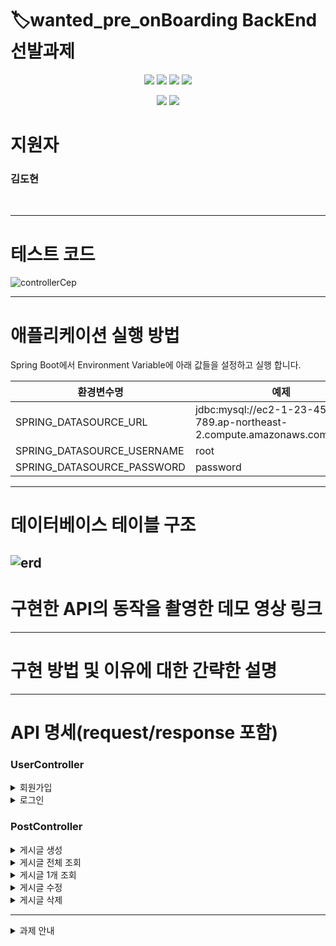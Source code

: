 
# 🏷️wanted_pre_onBoarding BackEnd 선발과제

<div align="center">
 <img src="https://img.shields.io/badge/SpringBoot-6DB33F.svg?logo=Spring-Boot&logoColor=white" />
 <img src="https://img.shields.io/badge/SpringBoot-6DB33F.svg?logo=Spring-Boot&logoColor=white" />
 <img src="https://img.shields.io/badge/SpringSecurity-6DB33F.svg?logo=Spring-Security&logoColor=white" />
 <img src="https://img.shields.io/badge/MySQL-3776AB.svg?logo=MySql&logoColor=white" />

[//]: # ( <img src="https://img.shields.io/badge/Docker-2496ED.svg?logo=Docker&logoColor=white" />)
 <img src="https://img.shields.io/badge/AmazonEC2-FF9900.svg?logo=Amazon-EC2&logoColor=white" />
 <img src="https://img.shields.io/badge/Gradle-02303A.svg?logo=Gradle&logoColor=white" />

</div>



# 지원자
### 김도현

<br>

---
# 테스트 코드
![controllerCep](https://github.com/KimDohyoun79/wanted-pre-onboarding-backend/assets/57426594/b65b9460-996d-443c-893e-5f37222f90ff)


--- 

# 애플리케이션 실행 방법

Spring Boot에서 Environment Variable에 아래 값들을 설정하고 실행 합니다.


|환경변수명| 예제                                                                        |
|---|---------------------------------------------------------------------------|
|SPRING_DATASOURCE_URL| jdbc:mysql://ec2-1-23-456-789.ap-northeast-2.compute.amazonaws.com/wanted |
|SPRING_DATASOURCE_USERNAME| root                                                                      |
|SPRING_DATASOURCE_PASSWORD| password                                                                  |


--- 

# 데이터베이스 테이블 구조
![erd](https://github.com/KimDohyoun79/wanted-pre-onboarding-backend/assets/57426594/d2537358-be96-45dc-a785-9a9e5316adac)
--- 

# 구현한 API의 동작을 촬영한 데모 영상 링크

--- 

# 구현 방법 및 이유에 대한 간략한 설명

--- 

# API 명세(request/response 포함)

### UserController

<details>
<summary>회원가입 </summary>
<div markdown="1">

- [POST] `/api/v1/users/signup`
  - #### Request
  ```json
    {
      "email" : "dokim123@naver.com",
      "password" : "dokim12345",
      "userName": "dokim"
    }
    ```
  - #### Response 성공
  ```json
  {
      "id": 1,
      "email": "dokim123@naver.com",
      "userName": "dokim"
  }
    ```
  
</div>
</details>


<details>
<summary> 로그인 </summary>
<div markdown="1">

- [POST] `/api/v1/users/login`
  - #### Request
  ```json
  {
      "email" : "dokim123@naver.com",
      "password" : "dokim12345"
  }
  ```

  - #### Response 성공
  ```json
  {
      "jwt": "eyJhbGciOiJIUzI1NiJ9.eyJlbWFpbCI6InN0cmluZzEyQDEyIiwiaWF0IjoxNjkyMTkxMjE1LCJleHAiOjE2OTIxOTQ4MTV9.LQmSW0w0-AAJoA8LoaQ_gjzej3dTUXNoVixeXx3LnV4"
  }
  ```

</div>
</details>


### PostController

<details>
<summary> 게시글 생성 </summary>
<div markdown="1">

- [POST] `/api/v1/posts/createPost`
  - #### Request
  ```json
  {
    "title": "안녕하세요",
    "body": "만나서 반갑습니다."
  }
  ```

  - #### Response 성공
  ```json
  {
    "message": "게시글 등록 완료",
    "postId": 1
  }
  ```

</div>
</details>


<details>
<summary> 게시글 전체 조회 </summary>
<div markdown="1">

- [GET] `/api/v1/posts`
  - #### Response 성공
  ```json
  

  {
    "id": 10,
    "title": "string",
    "body": "string",
    "userEmail": "string123@naver.com",
    "createdAt": "2023-08-16 21:34:09",
    "lastModifiedAt": ""
  },
  {
    "id": 9,
    "title": "string",
    "body": "string",
    "userEmail": "string123@naver.com",
    "createdAt": "2023-08-16 21:34:09",
    "lastModifiedAt": ""
  },
  {
    "id": 8,
    "title": "string",
    "body": "string",
    "userEmail": "string123@naver.com",
    "createdAt": "2023-08-16 21:34:08",
    "lastModifiedAt": ""
  },
  {
    "id": 7,
    "title": "string",
    "body": "string",
    "userEmail": "string123@naver.com",
    "createdAt": "2023-08-16 21:34:08",
    "lastModifiedAt": ""
  },
  {
    "id": 6,
    "title": "string",
    "body": "string",
    "userEmail": "string123@naver.com",
    "createdAt": "2023-08-16 21:34:07",
    "lastModifiedAt": ""
  },
  {
    "id": 5,
    "title": "string",
    "body": "string",
    "userEmail": "string123@naver.com",
    "createdAt": "2023-08-16 21:34:07",
    "lastModifiedAt": ""
  },
  {
    "id": 4,
    "title": "string",
    "body": "string",
    "userEmail": "string123@naver.com",
    "createdAt": "2023-08-16 21:34:06",
    "lastModifiedAt": ""
  },
  {
    "id": 3,
    "title": "string",
    "body": "string",
    "userEmail": "string123@naver.com",
    "createdAt": "2023-08-16 21:34:06",
    "lastModifiedAt": ""
  },
  {
    "id": 2,
    "title": "string",
    "body": "string",
    "userEmail": "string123@naver.com",
    "createdAt": "2023-08-16 21:34:04",
    "lastModifiedAt": ""
  },
  {
    "id": 1,
    "title": "안녕하세요",
    "body": "만나서 반갑습니다.",
    "userEmail": "string12@12",
    "createdAt": "2023-08-16 22:18:57",
    "lastModifiedAt": ""
  }

  ```

</div>
</details>


<details>
<summary> 게시글 1개 조회 </summary>
<div markdown="1">

- [GET] `/api/v1/posts/{postId}`

  - #### Response 성공
  ```json
  {
    "id": 10,
    "title": "string",
    "body": "string",
    "userEmail": "string123@naver.com",
    "createdAt": "2023-08-16 21:34:09",
    "lastModifiedAt": ""
  }
  ```

</div>
</details>


<details>
<summary> 게시글 수정 </summary>
<div markdown="1">

- [PUT] `/api/v1/posts/{postId}`
  - #### Request
  ```json
  {
    "title": "update title",
    "body": "update body"
  }
  ```

  - #### Response 성공
  ```json
  {
    "message": "게시물 수정 완료",
    "postId": 1
  }
  ```

</div>
</details>


<details>
<summary> 게시글 삭제 </summary>
<div markdown="1">

- [DELETE] `/api/v1/posts/{postId}`

  - #### Response 성공
  ```json
  {
    "message": "게시물 삭제 완료",
    "postId": 11
  }
  ```

</div>
</details>


---


<details>
<summary> 과제 안내 </summary>
<div markdown="1">

#### [원티드 프리온 보딩 인턴쉽 8월](https://www.wanted.co.kr/events/pre_ob_be_6#noticeContainer)
#### [과제 내용 링크](https://github.com/lordmyshepherd-edu/wanted-pre-onboardung-backend-selection-assignment#readme)
  <details>
  <summary> 과제 내용 </summary>
  <div markdown="1">

# 원티드 프리온보딩 백엔드 인턴십 - 선발 과제
<br></br>
## 1. 과제 안내
### 과제 안내

- 본 과제는 원티드 프리온보딩 백엔드 인턴십 과정 이수를 위한 최소한의 수준을 파악하고, 교육생 선별을 목적으로 합니다.
- 교육생은 Python/Flask, Python/Django, JavaScript/Express, Java/Spring Boot 중 기술 스택을 선택하여, 게시판을 관리하는 RESTful API를 개발하고 그 결과를 제출해야 합니다. (3. API 요구사항 참고)
- 데이터 저장소로는 MySQL 8.0 버전의 관계형데이터베이스를 사용해주세요.
- API의 정상 동작 여부, 작성된 코드의 품질, Git & Github의 사용 수준 등이 평가 기준이 됩니다.
- 요구사항에 맞게 API를 만든 후에 아래의 기능을 추가할 경우 가산점이 주어집니다.
  - 통합 테스트 또는 단위 테스트 코드를 추가한 경우
  - docker compose를 이용하여 애플리케이션 환경을 구성한 경우 (README.md 파일에 docker-compose 실행 방법 반드시 기입)
  - 클라우드 환경(AWS, GCP)에 배포 환경을 설계하고 애플리케이션을 배포한 경우 (README.md 파일에 배포된 API 주소와 설계한 AWS 환경 그림으로 첨부)
- 진행 중 발생하는 문의사항은 이 레포지토리의 Issue로 등록해주세요.

### 과제 제출 필수 사항

- 과제의 소스코드는 반드시 본인의 GitHub 레포지토리에 **Public**으로 설정하여 업로드 해주세요.
- 레파지토리의 이름은 `wanted-pre-onboarding-backend`로 지정해야 합니다.
- README.md 파일에는 다음과 같은 사항들이 포함되어야 합니다:
  - 지원자의 성명
  - 애플리케이션의 실행 방법 (엔드포인트 호출 방법 포함)
  - 데이터베이스 테이블 구조
  - 구현한 API의 동작을 촬영한 데모 영상 링크
  - 구현 방법 및 이유에 대한 간략한 설명
  - API 명세(request/response 포함)
- 과제 제출은 참가 신청 시 수행한 과제의 레포지토리 주소를 제출하면 됩니다.

<br></br>
## 2. 주의 사항
- 제출한 링크가 잘못되었거나, 레파지토리에 접근할 수 없는 경우에는 탈락 처리됩니다.
- “과제 제출 필수 사항”을 준수하지 않을 경우에도 탈락 처리됩니다.
- 레파지토리에 접속했을 때 바로 소스코드가 보일 수 있도록 해주세요. 불필요한 depth는 허용되지 않습니다.
- 과제 제출 후에는 코드 변경을 지양해주시고, 평가와 무관하게 수정을 하고 싶을 경우 default branch(master or main)가 아닌 별도의 브랜치에서 작업해주세요.

<br></br>
## 3. API 요구 사항
게시판을 관리하는 RESTful API를 개발해 주세요. 이때, 다음의 기능을 구현해야 합니다. 데이터베이스의 테이블 설계는 지원자분의 판단에 맡겨져 있습니다. 요구사항을 충족시키는 데 필요하다고 생각되는 구조로 자유롭게 설계해 주세요.

- **과제 1. 사용자 회원가입 엔드포인트**
  - 이메일과 비밀번호로 회원가입할 수 있는 엔드포인트를 구현해 주세요.
  - 이메일과 비밀번호에 대한 유효성 검사를 구현해 주세요.
    - 이메일 조건: **@** 포함
    - 비밀번호 조건: 8자 이상
    - 비밀번호는 반드시 암호화하여 저장해 주세요.
    - 이메일과 비밀번호의 유효성 검사는 위의 조건만으로 진행해 주세요. 추가적인 유효성 검사 조건은 포함하지 마세요.
- **과제 2. 사용자 로그인 엔드포인트**
  - 사용자가 올바른 이메일과 비밀번호를 제공하면, 사용자 인증을 거친 후에 JWT(JSON Web Token)를 생성하여 사용자에게 반환하도록 해주세요.
  - 과제 1과 마찬가지로 회원가입 엔드포인트에 이메일과 비밀번호의 유효성 검사기능을 구현해주세요.
- **과제 3. 새로운 게시글을 생성하는 엔드포인트**
- **과제 4. 게시글 목록을 조회하는 엔드포인트**
  - 반드시 Pagination 기능을 구현해 주세요.
- **과제 5. 특정 게시글을 조회하는 엔드포인트**
  - 게시글의 ID를 받아 해당 게시글을 조회하는 엔드포인트를 구현해 주세요.
- **과제 6. 특정 게시글을 수정하는 엔드포인트**
  - 게시글의 ID와 수정 내용을 받아 해당 게시글을 수정하는 엔드포인트를 구현해 주세요.
  - 게시글을 수정할 수 있는 사용자는 게시글 작성자만이어야 합니다.
- **과제 7. 특정 게시글을 삭제하는 엔드포인트**
  - 게시글의 ID를 받아 해당 게시글을 삭제하는 엔드포인트를 구현해 주세요.
  - 게시글을 삭제할 수 있는 사용자는 게시글 작성자만이어야 합니다.

  </div>
  </details>

</div>
</details>